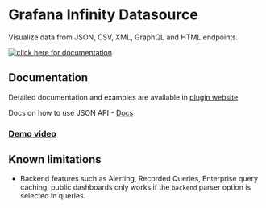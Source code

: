 # Grafana Infinity Datasource

Visualize data from JSON, CSV, XML, GraphQL and HTML endpoints.

[![click here for documentation](https://user-images.githubusercontent.com/153843/189100076-7fe3535d-0bc3-4e4a-b37d-14934ae621db.png)](https://grafana.github.io/grafana-infinity-datasource)

## Documentation

Detailed documentation and examples are available in [plugin website](https://grafana.github.io/grafana-infinity-datasource)

Docs on how to use JSON API - [Docs](https://grafana.github.io/grafana-infinity-datasource/docs/json)

### [Demo video](https://youtu.be/Wmgs1E9Ry-s)

## Known limitations

- Backend features such as Alerting, Recorded Queries, Enterprise query caching, public dashboards only works if the `backend` parser option is selected in queries.
